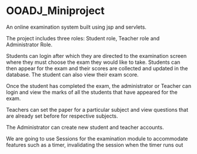 # OOADJ_Miniproject
An online examination system built using jsp and servlets.

The project includes three roles: 
Student role, Teacher role and Administrator Role.

Students can login after which they are directed to the examination screen where they must choose the exam they would like to take. 
Students can then appear for the exam and their scores are collected and updated in the database. The student can also view their exam score.

Once the student has completed the exam, the administrator or Teacher can login and view the marks of all the students that have appeared for the exam.

Teachers can set the paper for a particular subject and view questions that are already set before for respective subjects.

The Administrator can create new student and teacher accounts.

We are going to use Sessions for the examination module to accommodate features such as a timer, invalidating the session when the timer runs out

